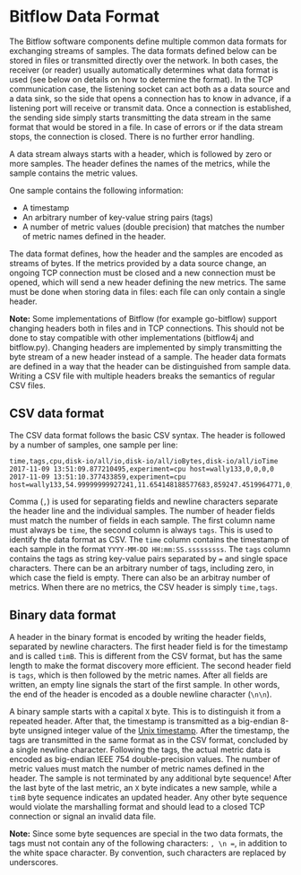 # Bitflow Data Format

The Bitflow software components define multiple common data formats for exchanging streams of samples.
The data formats defined below can be stored in files or transmitted directly over the network.
In both cases, the receiver (or reader) usually automatically determines what data format is used (see below on details on how to determine the format).
In the TCP communication case, the listening socket can act both as a data source and a data sink, so the side that opens a connection has to know in advance, if a listening port will receive or transmit data.
Once a connection is established, the sending side simply starts transmitting the data stream in the same format that would be stored in a file.
In case of errors or if the data stream stops, the connection is closed.
There is no further error handling.

A data stream always starts with a header, which is followed by zero or more samples.
The header defines the names of the metrics, while the sample contains the metric values.

One sample contains the following information:
* A timestamp
* An arbitrary number of key-value string pairs (tags)
* A number of metric values (double precision) that matches the number of metric names defined in the header.

The data format defines, how the header and the samples are encoded as streams of bytes.
If the metrics provided by a data source change, an ongoing TCP connection must be closed and a new connection must be opened, which will send a new header defining the new metrics.
The same must be done when storing data in files: each file can only contain a single header.

**Note:** Some implementations of Bitflow (for example go-bitflow) support changing headers both in files and in TCP connections.
This should not be done to stay compatible with other implementations (bitflow4j and bitflow.py).
Changing headers are implemented by simply transmitting the byte stream of a new header instead of a sample.
The header data formats are defined in a way that the header can be distinguished from sample data.
Writing a CSV file with multiple headers breaks the semantics of regular CSV files.

## CSV data format

The CSV data format follows the basic CSV syntax. The header is followed by a number of samples, one sample per line:
```
time,tags,cpu,disk-io/all/io,disk-io/all/ioBytes,disk-io/all/ioTime
2017-11-09 13:51:09.877210495,experiment=cpu host=wally133,0,0,0,0
2017-11-09 13:51:10.377433859,experiment=cpu host=wally133,54.99999999927241,11.654148188577683,859247.4519964771,0,11.653989825577415
```

Comma (`,`) is used for separating fields and newline characters separate the header line and the individual samples.
The number of header fields must match the number of fields in each sample.
The first column name must always be `time`, the second column is always `tags`. This is used to identify the data format as CSV.
The `time` column contains the timestamp of each sample in the format `YYYY-MM-DD HH:mm:SS.sssssssss`.
The `tags` column contains the tags as string key-value pairs separated by `=` and single space characters.
There can be an arbitrary number of tags, including zero, in which case the field is empty.
There can also be an arbitray number of metrics. When there are no metrics, the CSV header is simply `time,tags`.

## Binary data format

A header in the binary format is encoded by writing the header fields, separated by newline characters.
The first header field is for the timestamp and is called `timB`. This is different from the CSV format, but has the same length to make the format discovery more efficient.
The second header field is `tags`, which is then followed by the metric names.
After all fields are written, an empty line signals the start of the first sample.
In other words, the end of the header is encoded as a double newline character (`\n\n`).

A binary sample starts with a capital `X` byte. This is to distinguish it from a repeated header.
After that, the timestamp is transmitted as a big-endian 8-byte unsigned integer value of the [Unix timestamp](https://en.wikipedia.org/wiki/Unix_time).
After the timestamp, the tags are transmitted in the same format as in the CSV format, concluded by a single newline character.
Following the tags, the actual metric data is encoded as big-endian IEEE 754 double-precision values.
The number of metric values must match the number of metric names defined in the header. The sample is not terminated by any additional byte sequence!
After the last byte of the last metric, an `X` byte indicates a new sample, while a `timB` byte sequence indicates an updated header.
Any other byte sequence would violate the marshalling format and should lead to a closed TCP connection or signal an invalid data file.

**Note:** Since some byte sequences are special in the two data formats, the tags must not contain any of the following characters: `, \n =`, in addition to the white space character. By convention, such characters are replaced by underscores.
